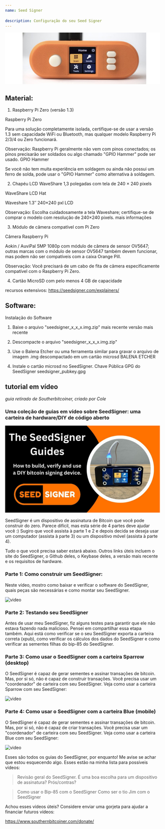 ```yaml
---
name: Seed Signer

description: Configuração do seu Seed Signer
---
```


![capa](assets/cover.jpeg)

## Material:

1. Raspberry Pi Zero (versão 1.3)

Raspberry Pi Zero

Para uma solução completamente isolada, certifique-se de usar a versão 1.3 sem capacidade WiFi ou Bluetooth, mas qualquer modelo Raspberry Pi 2/3/4 ou Zero funcionará.

Observação: Raspberry Pi geralmente não vem com pinos conectados; os pinos precisarão ser soldados ou algo chamado "GPIO Hammer" pode ser usado.
GPIO Hammer

Se você não tem muita experiência em soldagem ou ainda não possui um ferro de solda, pode usar o "GPIO Hammer" como alternativa à soldagem.

2. Chapéu LCD WaveShare 1,3 polegadas com tela de 240 × 240 pixels

WaveShare LCD Hat

Waveshare 1.3″ 240×240 pxl LCD

Observação: Escolha cuidadosamente a tela Waveshare; certifique-se de comprar o modelo com resolução de 240×240 pixels.
mais informações

3. Módulo de câmera compatível com Pi Zero

Câmera Raspberry Pi

Aokin / AuviPal 5MP 1080p com módulo de câmera de sensor OV5647; outras marcas com o módulo de sensor OV5647 também devem funcionar, mas podem não ser compatíveis com a caixa Orange Pill.

Observação: Você precisará de um cabo de fita de câmera especificamente compatível com o Raspberry Pi Zero.

4. Cartão MicroSD com pelo menos 4 GB de capacidade

recursos extensivos: https://seedsigner.com/explainers/

## Software:

Instalação do Software

1. Baixe o arquivo "seedsigner_x_x_x.img.zip" mais recente
   versão mais recente

2. Descompacte o arquivo "seedsigner_x_x_x.img.zip"

3. Use o Balena Etcher ou uma ferramenta similar para gravar o arquivo de imagem .img descompactado em um cartão microsd
   BALENA ETCHER

4. Instale o cartão microsd no SeedSigner.
   Chave Pública GPG do SeedSigner
   seedsigner_pubkey.gpg

## tutorial em vídeo

_guia retirado de Southerbitcoiner, criado por Cole_

### Uma coleção de guias em vídeo sobre SeedSigner: uma carteira de hardware/DIY de código aberto

![imagem](assets/1.jpeg)

SeedSigner é um dispositivo de assinatura de Bitcoin que você pode construir do zero. Parece difícil, mas esta série de 4 partes deve ajudar você :) Sugiro que você assista à parte 1 e 2 e depois decida se deseja usar um computador (assista à parte 3) ou um dispositivo móvel (assista à parte 4).

Tudo o que você precisa saber estará abaixo. Outros links úteis incluem o site do SeedSigner, o Github deles, o Keybase deles, a versão mais recente e os requisitos de hardware.

### Parte 1: Como construir um SeedSigner:

Neste vídeo, mostro como baixar e verificar o software do SeedSigner, quais peças são necessárias e como montar seu SeedSigner.

![video](https://youtu.be/mGmNKYOXtxY)

### Parte 2: Testando seu SeedSigner

Antes de usar meu SeedSigner, fiz alguns testes para garantir que ele não estava fazendo nada malicioso. Pensei em compartilhar essa etapa também. Aqui está como verificar se o seu SeedSigner exporta a carteira correta (xpub), como verificar os cálculos dos dados do SeedSigner e como verificar as sementes filhas do bip-85 do SeedSigner.

### Parte 3: Como usar o SeedSigner com a carteira Sparrow (desktop)

O SeedSigner é capaz de gerar sementes e assinar transações de bitcoin. Mas, por si só, não é capaz de construir transações. Você precisa usar um "coordenador" de carteira com seu SeedSigner. Veja como usar a carteira Sparrow com seu SeedSigner:

![video](https://youtu.be/IQb8dh-VTOg)

### Parte 4: Como usar o SeedSigner com a carteira Blue (mobile)

O SeedSigner é capaz de gerar sementes e assinar transações de bitcoin. Mas, por si só, não é capaz de criar transações. Você precisa usar um "coordenador" de carteira com seu SeedSigner. Veja como usar a carteira Blue com seu SeedSigner:

![video](https://youtu.be/x0Ee35Ct0r4)

Esses são todos os guias do SeedSigner, por enquanto! Me avise se achar que estou esquecendo algo. Esses estão na minha lista para possíveis vídeos:

> Revisão geral do SeedSigner. É uma boa escolha para um dispositivo de assinatura? Prós/contras?

> Como usar o Bip-85 com o SeedSigner
> Como ser o tio Jim com o SeedSigner

Achou esses vídeos úteis? Considere enviar uma gorjeta para ajudar a financiar futuros vídeos:

https://www.southernbitcoiner.com/donate/
